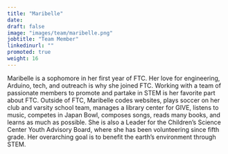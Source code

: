 ```yaml
---
title: "Maribelle"
date: 
draft: false
image: "images/team/maribelle.png"
jobtitle: "Team Member"
linkedinurl: ""
promoted: true
weight: 16
---
```


Maribelle is a sophomore in her first year of FTC. Her love for engineering, Arduino, tech, and outreach is why she joined FTC. Working with a team of passionate members to promote and partake in STEM is her favorite part about FTC. Outside of FTC, Maribelle codes websites, plays soccer on her club and varsity school team, manages a library center for GIVE, listens to music, competes in Japan Bowl, composes songs, reads many books, and learns as much as possible. She is also a Leader for the Children’s Science Center Youth Advisory Board, where she has been volunteering since fifth grade. Her overarching goal is to benefit the earth’s environment through STEM.
